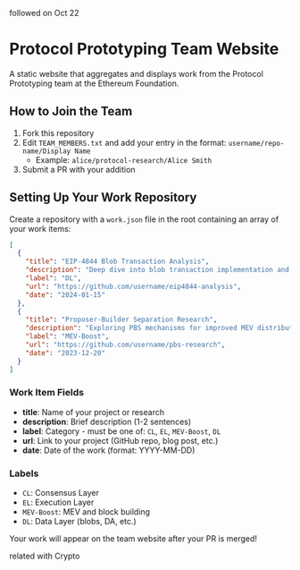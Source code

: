 followed on Oct 22
# Protocol Prototyping Team Website

A static website that aggregates and displays work from the Protocol Prototyping team at the Ethereum Foundation.

## How to Join the Team

1. Fork this repository
2. Edit `TEAM_MEMBERS.txt` and add your entry in the format: `username/repo-name/Display Name`
   - Example: `alice/protocol-research/Alice Smith`
3. Submit a PR with your addition

## Setting Up Your Work Repository

Create a repository with a `work.json` file in the root containing an array of your work items:

```json
[
  {
    "title": "EIP-4844 Blob Transaction Analysis",
    "description": "Deep dive into blob transaction implementation and its impact on L2 scaling solutions",
    "label": "DL",
    "url": "https://github.com/username/eip4844-analysis",
    "date": "2024-01-15"
  },
  {
    "title": "Proposer-Builder Separation Research",
    "description": "Exploring PBS mechanisms for improved MEV distribution",
    "label": "MEV-Boost",
    "url": "https://github.com/username/pbs-research",
    "date": "2023-12-20"
  }
]
```

### Work Item Fields

- **title**: Name of your project or research
- **description**: Brief description (1-2 sentences)
- **label**: Category - must be one of: `CL`, `EL`, `MEV-Boost`, `DL`
- **url**: Link to your project (GitHub repo, blog post, etc.)
- **date**: Date of the work (format: YYYY-MM-DD)

### Labels

- `CL`: Consensus Layer
- `EL`: Execution Layer
- `MEV-Boost`: MEV and block building
- `DL`: Data Layer (blobs, DA, etc.)

Your work will appear on the team website after your PR is merged!

related with Crypto
